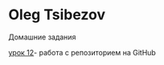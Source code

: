 

# Oleg Tsibezov
Домашние задания

[урок 12](https://oleg7171.github.io/lesson_12/ "дз_12")- работа с репозиторием на GitHub
